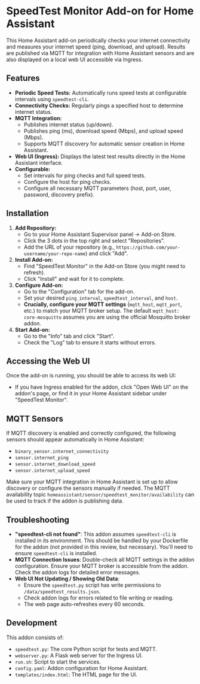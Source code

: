 # SpeedTest Monitor Add-on for Home Assistant

This Home Assistant add-on periodically checks your internet connectivity and measures your internet speed (ping, download, and upload). Results are published via MQTT for integration with Home Assistant sensors and are also displayed on a local web UI accessible via Ingress.

## Features

-   **Periodic Speed Tests:** Automatically runs speed tests at configurable intervals using `speedtest-cli`.
-   **Connectivity Checks:** Regularly pings a specified host to determine internet status.
-   **MQTT Integration:**
    -   Publishes internet status (up/down).
    -   Publishes ping (ms), download speed (Mbps), and upload speed (Mbps).
    -   Supports MQTT discovery for automatic sensor creation in Home Assistant.
-   **Web UI (Ingress):** Displays the latest test results directly in the Home Assistant interface.
-   **Configurable:**
    -   Set intervals for ping checks and full speed tests.
    -   Configure the host for ping checks.
    -   Configure all necessary MQTT parameters (host, port, user, password, discovery prefix).

## Installation

1.  **Add Repository:**
    * Go to your Home Assistant Supervisor panel -> Add-on Store.
    * Click the 3 dots in the top right and select "Repositories".
    * Add the URL of your repository (e.g., `https://github.com/your-username/your-repo-name`) and click "Add".
2.  **Install Add-on:**
    * Find "SpeedTest Monitor" in the Add-on Store (you might need to refresh).
    * Click "Install" and wait for it to complete.
3.  **Configure Add-on:**
    * Go to the "Configuration" tab for the add-on.
    * Set your desired `ping_interval`, `speedtest_interval`, and `host`.
    * **Crucially, configure your MQTT settings** (`mqtt_host`, `mqtt_port`, etc.) to match your MQTT broker setup. The default `mqtt_host: core-mosquitto` assumes you are using the official Mosquitto broker addon.
4.  **Start Add-on:**
    * Go to the "Info" tab and click "Start".
    * Check the "Log" tab to ensure it starts without errors.

## Accessing the Web UI

Once the add-on is running, you should be able to access its web UI:
- If you have Ingress enabled for the addon, click "Open Web UI" on the addon's page, or find it in your Home Assistant sidebar under "SpeedTest Monitor".

## MQTT Sensors

If MQTT discovery is enabled and correctly configured, the following sensors should appear automatically in Home Assistant:

-   `binary_sensor.internet_connectivity`
-   `sensor.internet_ping`
-   `sensor.internet_download_speed`
-   `sensor.internet_upload_speed`

Make sure your MQTT integration in Home Assistant is set up to allow discovery or configure the sensors manually if needed.
The MQTT availability topic `homeassistant/sensor/speedtest_monitor/availability` can be used to track if the addon is publishing data.

## Troubleshooting

-   **"speedtest-cli not found"**: This addon assumes `speedtest-cli` is installed in its environment. This should be handled by your Dockerfile for the addon (not provided in this review, but necessary). You'll need to ensure `speedtest-cli` is installed.
-   **MQTT Connection Issues**: Double-check all MQTT settings in the addon configuration. Ensure your MQTT broker is accessible from the addon. Check the addon logs for detailed error messages.
-   **Web UI Not Updating / Showing Old Data**:
    * Ensure the `speedtest.py` script has write permissions to `/data/speedtest_results.json`.
    * Check addon logs for errors related to file writing or reading.
    * The web page auto-refreshes every 60 seconds.

## Development
This addon consists of:
- `speedtest.py`: The core Python script for tests and MQTT.
- `webserver.py`: A Flask web server for the Ingress UI.
- `run.sh`: Script to start the services.
- `config.yaml`: Addon configuration for Home Assistant.
- `templates/index.html`: The HTML page for the UI.